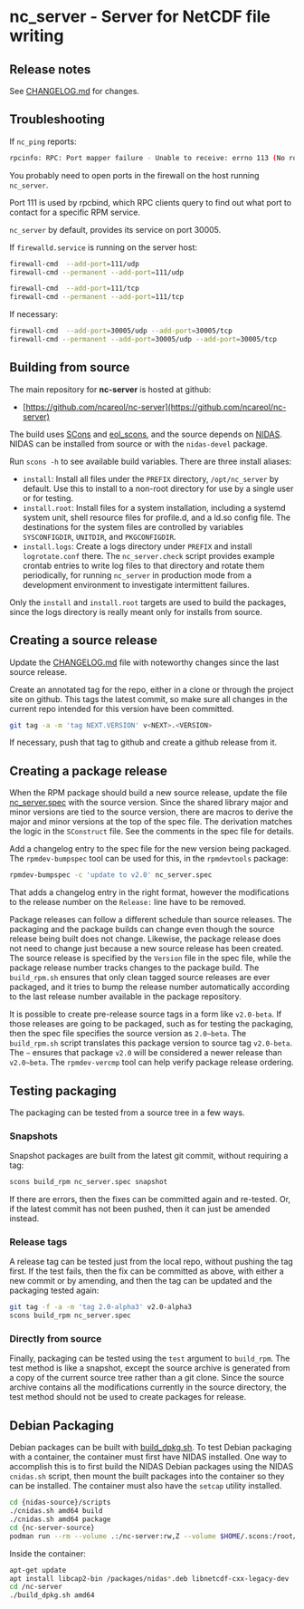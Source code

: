 # nc_server - Server for NetCDF file writing

## Release notes

See [CHANGELOG.md](CHANGELOG.md) for changes.

## Troubleshooting

If `nc_ping` reports:

```sh
rpcinfo: RPC: Port mapper failure - Unable to receive: errno 113 (No route to host)
```

You probably need to open ports in the firewall on the host running `nc_server`.

Port 111 is used by rpcbind, which RPC clients query to find out what port to
contact for a specific RPM service.

`nc_server` by default, provides its service on port 30005.

If `firewalld.service` is running on the server host:

```sh
firewall-cmd  --add-port=111/udp
firewall-cmd --permanent --add-port=111/udp

firewall-cmd  --add-port=111/tcp
firewall-cmd --permanent --add-port=111/tcp
```

If necessary:

```sh
firewall-cmd  --add-port=30005/udp --add-port=30005/tcp
firewall-cmd --permanent --add-port=30005/udp --add-port=30005/tcp
```

## Building from source

The main repository for **nc-server** is hosted at github:

- [https://github.com/ncareol/nc-server](https://github.com/ncareol/nc-server)

The build uses [SCons](https://www.scons.org/) and
[eol_scons](https://github.com/NCAR/eol_scons), and the source depends on
[NIDAS](https://github.com/ncareol/nidas).  NIDAS can be installed from source
or with the `nidas-devel` package.

Run `scons -h` to see available build variables.  There are three install
aliases:

- `install`: Install all files under the `PREFIX` directory, `/opt/nc_server`
  by default.  Use this to install to a non-root directory for use by a single
  user or for testing.
- `install.root`: Install files for a system installation, including a systemd
  system unit, shell resource files for profile.d, and a ld.so config file.
  The destinations for the system files are controlled by variables
  `SYSCONFIGDIR`, `UNITDIR`, and `PKGCONFIGDIR`.
- `install.logs`: Create a logs directory under `PREFIX` and install
  `logrotate.conf` there.  The `nc_server.check` script provides example
  crontab entries to write log files to that directory and rotate them
  periodically, for running `nc_server` in production mode from a development
  environment to investigate intermittent failures.

Only the `install` and `install.root` targets are used to build the packages,
since the logs directory is really meant only for installs from source.

## Creating a source release

Update the [CHANGELOG.md](CHANGELOG.md) file with noteworthy changes since the
last source release.

Create an annotated tag for the repo, either in a clone or through the project
site on github.  This tags the latest commit, so make sure all changes in the
current repo intended for this version have been committed.

```sh
git tag -a -m 'tag NEXT.VERSION' v<NEXT>.<VERSION>
```

If necessary, push that tag to github and create a github release from it.

## Creating a package release

When the RPM package should build a new source release, update the file
[nc_server.spec](nc_server.spec) with the source version.  Since the shared
library major and minor versions are tied to the source version, there are
macros to derive the major and minor versions at the top of the spec file.
The derivation matches the logic in the `SConstruct` file.  See the comments
in the spec file for details.

Add a changelog entry to the spec file for the new version being packaged.
The `rpmdev-bumpspec` tool can be used for this, in the `rpmdevtools` package:

```sh
rpmdev-bumpspec -c 'update to v2.0' nc_server.spec
```

That adds a changelog entry in the right format, however the modifications to
the release number on the `Release:` line have to be removed.

Package releases can follow a different schedule than source releases.  The
packaging and the package builds can change even though the source release
being built does not change.  Likewise, the package release does not need to
change just because a new source release has been created.  The source release
is specified by the `Version` file in the spec file, while the package release
number tracks changes to the package build.  The `build_rpm.sh` ensures that
only clean tagged source releases are ever packaged, and it tries to bump the
release number automatically according to the last release number available in
the package repository.

It is possible to create pre-release source tags in a form like `v2.0-beta`.
If those releases are going to be packaged, such as for testing the packaging,
then the spec file specifies the source version as `2.0~beta`.  The
`build_rpm.sh` script translates this package version to source tag
`v2.0-beta`.  The `~` ensures that package `v2.0` will be considered a newer
release than `v2.0~beta`.  The `rpmdev-vercmp` tool can help verify package
release ordering.

## Testing packaging

The packaging can be tested from a source tree in a few ways.

### Snapshots

Snapshot packages are built from the latest git commit, without requiring a
tag:

```sh
scons build_rpm nc_server.spec snapshot
```

If there are errors, then the fixes can be committed again and re-tested.  Or,
if the latest commit has not been pushed, then it can just be amended instead.

### Release tags

A release tag can be tested just from the local repo, without pushing the tag
first.  If the test fails, then the fix can be committed as above, with either
a new commit or by amending, and then the tag can be updated and the packaging
tested again:

```sh
git tag -f -a -m 'tag 2.0-alpha3' v2.0-alpha3
scons build_rpm nc_server.spec
```

### Directly from source

Finally, packaging can be tested using the `test` argument to `build_rpm`.
The test method is like a snapshot, except the source archive is generated
from a copy of the current source tree rather than a git clone.  Since the
source archive contains all the modifications currently in the source
directory, the test method should not be used to create packages for release.

## Debian Packaging

Debian packages can be built with [build_dpkg.sh](build_dpkg.sh).  To test
Debian packaging with a container, the container must first have NIDAS
installed.  One way to accomplish this is to first build the NIDAS Debian
packages using the NIDAS `cnidas.sh` script, then mount the built packages
into the container so they can be installed.  The container must also have the
`setcap` utility installed.

```sh
cd {nidas-source}/scripts
./cnidas.sh amd64 build
./cnidas.sh amd64 package
cd {nc-server-source}
podman run --rm --volume .:/nc-server:rw,Z --volume $HOME/.scons:/root/.scons:rw,Z --volume /tmp/cnidas/packages/ubuntu:/packages:rw,Z -i -t nidas-build-ubuntu-amd64 /bin/bash
```

Inside the container:

```sh
apt-get update
apt install libcap2-bin /packages/nidas*.deb libnetcdf-cxx-legacy-dev
cd /nc-server
./build_dpkg.sh amd64
```
